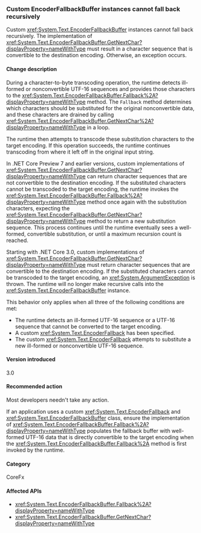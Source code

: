 ### Custom EncoderFallbackBuffer instances cannot fall back recursively

Custom <xref:System.Text.EncoderFallbackBuffer> instances cannot fall back recursively. The implementation of <xref:System.Text.EncoderFallbackBuffer.GetNextChar?displayProperty=nameWithType> must result in a character sequence that is convertible to the destination encoding. Otherwise, an exception occurs.

#### Change description

During a character-to-byte transcoding operation, the runtime detects ill-formed or nonconvertible UTF-16 sequences and provides those characters to the <xref:System.Text.EncoderFallbackBuffer.Fallback%2A?displayProperty=nameWithType> method. The `Fallback` method determines which characters should be substituted for the original nonconvertible data, and these characters are drained by calling <xref:System.Text.EncoderFallbackBuffer.GetNextChar%2A?displayProperty=nameWithType> in a loop.

The runtime then attempts to transcode these substitution characters to the target encoding. If this operation succeeds, the runtime continues transcoding from where it left off in the original input string.

In .NET Core Preview 7 and earlier versions, custom implementations of <xref:System.Text.EncoderFallbackBuffer.GetNextChar?displayProperty=nameWithType> can return character sequences that are not convertible to the destination encoding. If the substituted characters cannot be transcoded to the target encoding, the runtime invokes the <xref:System.Text.EncoderFallbackBuffer.Fallback%2A?displayProperty=nameWithType> method once again with the substitution characters, expecting the <xref:System.Text.EncoderFallbackBuffer.GetNextChar?displayProperty=nameWithType> method to return a new substitution sequence. This process continues until the runtime eventually sees a well-formed, convertible substitution, or until a maximum recursion count is reached.

Starting with .NET Core 3.0, custom implementations of <xref:System.Text.EncoderFallbackBuffer.GetNextChar?displayProperty=nameWithType> must return character sequences that are convertible to the destination encoding. If the substituted characters cannot be transcoded to the target encoding, an <xref:System.ArgumentException> is thrown. The runtime will no longer make recursive calls into the <xref:System.Text.EncoderFallbackBuffer> instance.

This behavior only applies when all three of the following conditions are met:

- The runtime detects an ill-formed UTF-16 sequence or a UTF-16 sequence that cannot be converted to the target encoding.
- A custom <xref:System.Text.EncoderFallback> has been specified.
- The custom <xref:System.Text.EncoderFallback> attempts to substitute a new ill-formed or nonconvertible UTF-16 sequence.

#### Version introduced

3.0

#### Recommended action

Most developers needn't take any action.

If an application uses a custom <xref:System.Text.EncoderFallback> and <xref:System.Text.EncoderFallbackBuffer> class, ensure the implementation of <xref:System.Text.EncoderFallbackBuffer.Fallback%2A?displayProperty=nameWithType> populates the fallback buffer with well-formed UTF-16 data that is directly convertible to the target encoding when the <xref:System.Text.EncoderFallbackBuffer.Fallback%2A> method is first invoked by the runtime.

#### Category

CoreFx

#### Affected APIs

- <xref:System.Text.EncoderFallbackBuffer.Fallback%2A?displayProperty=nameWithType>
- <xref:System.Text.EncoderFallbackBuffer.GetNextChar?displayProperty=nameWithType>

<!--

### Affected APIs

- `Overload:System.Text.EncoderFallbackBuffer.Fallback`
- `M:System.Text.EncoderFallbackBuffer.GetNextChar`

-->

